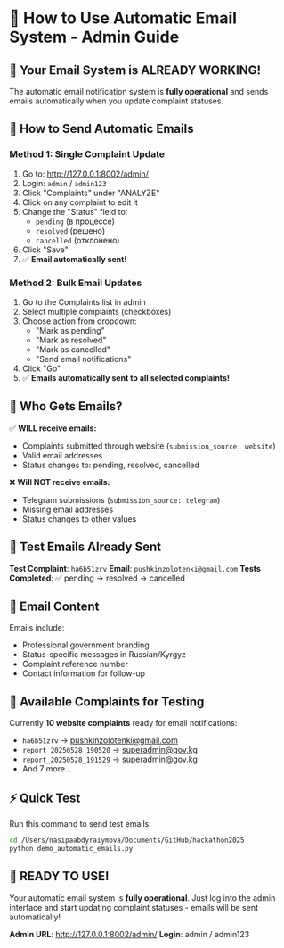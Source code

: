 # 📧 How to Use Automatic Email System - Admin Guide

## 🎯 Your Email System is ALREADY WORKING!

The automatic email notification system is **fully operational** and sends emails automatically when you update complaint statuses.

## 🚀 How to Send Automatic Emails

### Method 1: Single Complaint Update
1. Go to: http://127.0.0.1:8002/admin/
2. Login: `admin` / `admin123`
3. Click "Complaints" under "ANALYZE"
4. Click on any complaint to edit it
5. Change the "Status" field to:
   - `pending` (в процессе)
   - `resolved` (решено) 
   - `cancelled` (отклонено)
6. Click "Save" 
7. ✅ **Email automatically sent!**

### Method 2: Bulk Email Updates
1. Go to the Complaints list in admin
2. Select multiple complaints (checkboxes)
3. Choose action from dropdown:
   - "Mark as pending"
   - "Mark as resolved" 
   - "Mark as cancelled"
   - "Send email notifications"
4. Click "Go"
5. ✅ **Emails automatically sent to all selected complaints!**

## 📧 Who Gets Emails?

✅ **WILL receive emails:**
- Complaints submitted through website (`submission_source: website`)
- Valid email addresses
- Status changes to: pending, resolved, cancelled

❌ **Will NOT receive emails:**
- Telegram submissions (`submission_source: telegram`)
- Missing email addresses
- Status changes to other values

## 🧪 Test Emails Already Sent

**Test Complaint**: `ha6b51zrv`
**Email**: `pushkinzolotenki@gmail.com`
**Tests Completed**: ✅ pending → resolved → cancelled

## 🔧 Email Content

Emails include:
- Professional government branding
- Status-specific messages in Russian/Kyrgyz
- Complaint reference number
- Contact information for follow-up

## 🎯 Available Complaints for Testing

Currently **10 website complaints** ready for email notifications:
- `ha6b51zrv` → pushkinzolotenki@gmail.com
- `report_20250528_190520` → superadmin@gov.kg
- `report_20250528_191529` → superadmin@gov.kg
- And 7 more...

## ⚡ Quick Test

Run this command to send test emails:
```bash
cd /Users/nasipaabdyraiymova/Documents/GitHub/hackathon2025
python demo_automatic_emails.py
```

## 🎉 READY TO USE!

Your automatic email system is **fully operational**. Just log into the admin interface and start updating complaint statuses - emails will be sent automatically!

**Admin URL**: http://127.0.0.1:8002/admin/
**Login**: admin / admin123
